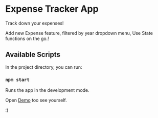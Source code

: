 # Expense Tracker App

Track down your expenses!

Add new Expense feature, filtered by year dropdown menu, Use State functions on the go.!

## Available Scripts

In the project directory, you can run:

### `npm start`

Runs the app in the development mode.

Open <a href="https://chrisstef.github.io/ExpenseTrackerApp/" rel="nofollow">Demo</a>
too see yourself.

:)
